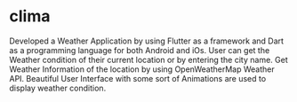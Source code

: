# clima

 Developed a Weather Application by using Flutter as a framework and Dart as a programming language for both
Android and iOs.
User can get the Weather condition of their current location or by entering the city name.
Get Weather Information of the location by using OpenWeatherMap Weather API.
Beautiful User Interface with some sort of Animations are used to display weather condition.
